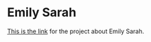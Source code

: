 # Emily Sarah

[This is the link](https://replit.com/@dimi-fn/DesertedThoseData#index.html) for the project about Emily Sarah.

